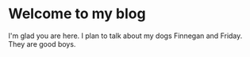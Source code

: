 # Welcome to my blog

I'm glad you are here. I plan to talk about my dogs Finnegan and Friday.
They are good boys.
